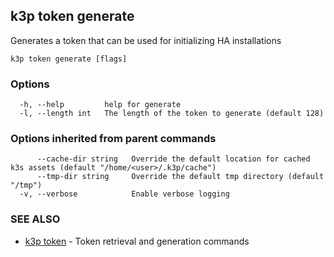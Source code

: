## k3p token generate

Generates a token that can be used for initializing HA installations

```
k3p token generate [flags]
```

### Options

```
  -h, --help         help for generate
  -l, --length int   The length of the token to generate (default 128)
```

### Options inherited from parent commands

```
      --cache-dir string   Override the default location for cached k3s assets (default "/home/<user>/.k3p/cache")
      --tmp-dir string     Override the default tmp directory (default "/tmp")
  -v, --verbose            Enable verbose logging
```

### SEE ALSO

* [k3p token](k3p_token.md)	 - Token retrieval and generation commands

